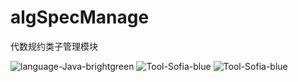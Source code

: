 # algSpecManage
代数规约类子管理模块

![](https://img.shields.io/badge/language-Java-brightgreen "language-Java-brightgreen")
![](https://img.shields.io/badge/Tool-Sofia-blue "Tool-Sofia-blue")
![](https://img.shields.io/badge/DataBase-MongoDB-orange "Tool-Sofia-blue")

